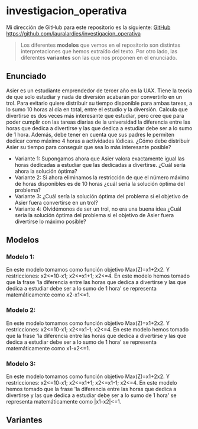 # investigacion_operativa

Mi dirección de GitHub para este repositorio es la siguiente: [GitHub](https://github.com/lauralardies/investigacion_operativa)
https://github.com/lauralardies/investigacion_operativa

> Los diferentes **modelos** que vemos en el repositorio son distintas interpretaciones que hemos extraído del texto. Por otro lado, las diferentes **variantes** son las que nos proponen en el enunciado.

## Enunciado 
Asier es un estudiante emprendedor de tercer año en la UAX. Tiene la teoría de que solo estudiar y nada de diversión acabarán por convertirlo en un trol. Para evitarlo quiere distribuir su tiempo disponible para ambas tareas, a lo sumo 10 horas al día en total, entre el estudio y la diversión. Calcula que divertirse es dos veces más interesante que estudiar, pero cree que para poder cumplir con las tareas diarias de la universidad la diferencia entre las horas que dedica a divertirse y las que dedica a estudiar debe ser a lo sumo de 1 hora. Además, debe tener en cuenta que sus padres le permiten dedicar como máximo 4 horas a actividades lúdicas. ¿Cómo debe distribuir Asier su tiempo para conseguir que sea lo más interesante posible?
- Variante 1: Supongamos ahora que Asier valora exactamente igual las horas dedicadas a estudiar que las dedicadas a divertirse. ¿Cuál sería ahora la solución óptima?
- Variante 2: Si ahora eliminamos la restricción de que el número máximo de horas disponibles es de 10 horas ¿cuál sería la solución óptima del problema?
- Variante 3: ¿Cuál sería la solución óptima del problema si el objetivo de Asier fuera convertirse en un trol?
- Variante 4: Olvidémonos de ser un trol, no era una buena idea ¿Cuál sería la solución óptima del problema si el objetivo de Asier fuera divertirse lo máximo posible?

## Modelos

### Modelo 1: 
En este modelo tomamos como función objetivo Max(Z)=x1+2x2.
Y restricciones: x2<=10-x1; x2<=x1+1; x2<=4. 
En este modelo hemos tomado que la frase 'la diferencia entre las horas que dedica a divertirse y las que dedica a estudiar debe ser a lo sumo de 1 hora' se representa matemáticamente como x2-x1<=1.
### Modelo 2: 
En este modelo tomamos como función objetivo Max(Z)=x1+2x2.
Y restricciones: x2<=10-x1; x2<=x1-1; x2<=4. 
En este modelo hemos tomado que la frase 'la diferencia entre las horas que dedica a divertirse y las que dedica a estudiar debe ser a lo sumo de 1 hora' se representa matemáticamente como x1-x2<=1.
### Modelo 3: 
En este modelo tomamos como función objetivo Max(Z)=x1+2x2.
Y restricciones: x2<=10-x1; x2<=x1+1; x2<=x1-1; x2<=4. 
En este modelo hemos tomado que la frase 'la diferencia entre las horas que dedica a divertirse y las que dedica a estudiar debe ser a lo sumo de 1 hora' se representa matemáticamente como |x1-x2|<=1.

## Variantes

